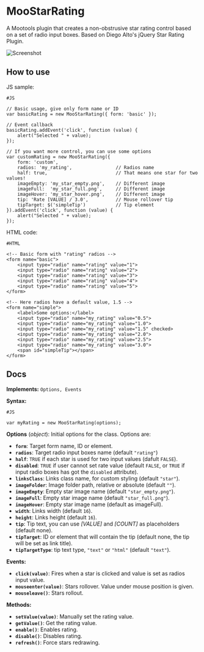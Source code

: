 MooStarRating
=============

A Mootools plugin that creates a non-obstrusive star rating control based on a set of radio input boxes. 
Based on Diego Alto's jQuery Star Rating Plugin.

![Screenshot](https://github.com/lorenzos/MooStarRating/raw/master/Graphics/logo.png)


How to use
----------

JS sample:

	#JS
	
	// Basic usage, give only form name or ID
	var basicRating = new MooStarRating({ form: 'basic' });
	
	// Event callback
	basicRating.addEvent('click', function (value) {
		alert("Selected " + value);
	});
	
	// If you want more control, you can use some options
	var customRating = new MooStarRating({
		form: 'custom',
		radios: 'my_rating',                // Radios name
		half: true,                         // That means one star for two values!
		imageEmpty: 'my_star_empty.png',    // Different image
		imageFull:  'my_star_full.png',     // Different image
		imageHover: 'my_star_hover.png',    // Different image
		tip: 'Rate [VALUE] / 3.0',          // Mouse rollover tip
		tipTarget: $('simpleTip')           // Tip element
	}).addEvent('click', function (value) {
		alert("Selected " + value);
	});

HTML code:

	#HTML
	
	<!-- Basic form with "rating" radios -->
	<form name="basic">
	    <input type="radio" name="rating" value="1">
	    <input type="radio" name="rating" value="2">
	    <input type="radio" name="rating" value="3">
	    <input type="radio" name="rating" value="4">
	    <input type="radio" name="rating" value="5">
	</form>
	
	<!-- Here radios have a default value, 1.5 -->
	<form name="simple">
	    <label>Some options:</label>
	    <input type="radio" name="my_rating" value="0.5">
	    <input type="radio" name="my_rating" value="1.0">
	    <input type="radio" name="my_rating" value="1.5" checked>
	    <input type="radio" name="my_rating" value="2.0">
	    <input type="radio" name="my_rating" value="2.5">
	    <input type="radio" name="my_rating" value="3.0">
	    <span id="simpleTip"></span>
	</form>


Docs
----------

**Implements:** `Options, Events`

**Syntax:**
	
	#JS
	
	var myRating = new MooStarRating(options);
	
**Options** (*object*): Initial options for the class. Options are:

- **`form`**: Target form name, ID or element.
- **`radios`**: Target radio input boxes name (default `"rating"`)
- **`half`**: `TRUE` if each star is used for two input values (dafult `FALSE`).
- **`disabled`**: `TRUE` if user cannot set rate value (default `FALSE`, or `TRUE` if input radio boxes has got the `disabled` attribute).
- **`linksClass`**: Links class name, for custom styling (default `"star"`).
- **`imageFolder`**: Image folder path, relative or absolute (default `""`).
- **`imageEmpty`**: Empty star image name (default `"star_empty.png"`).
- **`imageFull`**: Empty star image name (default `"star_full.png"`).
- **`imageHover`**: Empty star image name (default as imageFull).
- **`width`**: Links width (default `16`).
- **`height`**: Links height (default `16`).
- **`tip`**: Tip text, you can use *[VALUE]* and *[COUNT]* as placeholders (default none).
- **`tipTarget`**: ID or element that will contain the tip (default none, the tip will be set as link title).
- **`tipTargetType`**: tip text type, `"text"` or `"html"` (default `"text"`).

**Events:**

- **`click(value)`**: Fires when a star is clicked and value is set as radios input value.
- **`mouseenter(value)`**: Stars rollover. Value under mouse position is given.
- **`mouseleave()`**: Stars rollout.

**Methods:**

- **`setValue(value)`**: Manually set the rating value.
- **`getValue()`**: Get the rating value.
- **`enable()`**: Enables rating.
- **`disable()`**: Disables rating.
- **`refresh()`**: Force stars redrawing.
